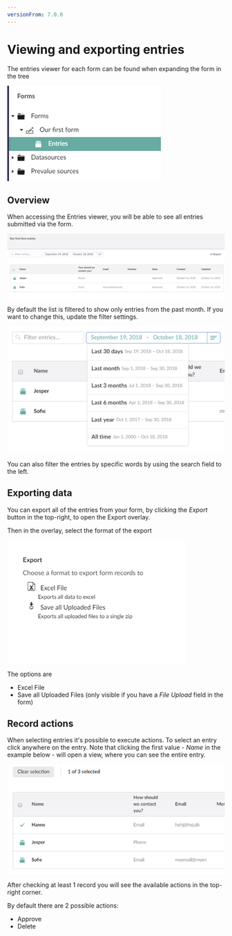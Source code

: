 ```yaml
---
versionFrom: 7.0.0
---
```


# Viewing and exporting entries

The entries viewer for each form can be found when expanding the form in the tree

![Tree](images/tree.png)

## Overview

When accessing the Entries viewer, you will be able to see all entries submitted via the form.

![Entries viewer](images/EntriesViewer.png)

By default the list is filtered to show only entries from the past month. If you want to change this, update the filter settings.

![Filter](images/Filter.png)

You can also filter the entries by specific words by using the search field to the left.

## Exporting data

You can export all of the entries from your form, by clicking the *Export* button in the top-right, to open the Export overlay.

Then in the overlay, select the format of the export

![Export all dialog](images/ExportAllDialog.png)

The options are

- Excel File
- Save all Uploaded Files (only visible if you have a *File Upload* field in the form)

## Record actions

When selecting entries it's possible to execute actions. To select an entry click anywhere on the entry. Note that clicking the first value - *Name* in the example below - will open a view, where you can see the entire entry.

![Record bulk actions](images/BulkActions.png)

After checking at least 1 record you will see the available actions in the top-right corner.

By default there are 2 possible actions:

- Approve
- Delete
